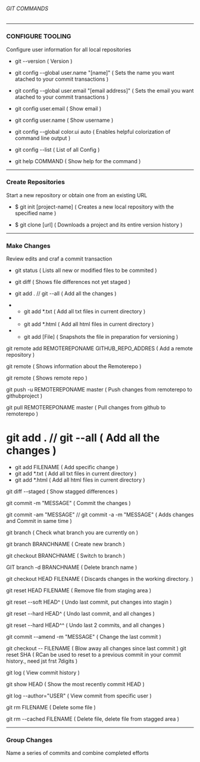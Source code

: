 ###### GIT COMMANDS

----------------------------------------------------------------------------------------------------------------------------------------
### CONFIGURE TOOLING
Configure user information for all local repositories

- git --version						                                           ( Version )

- git config --global user.name "[name]"                             ( Sets the name you want atached to your commit transactions )

- git config --global user.email "[email address]"                    ( Sets the email you want atached to your commit transactions )

- git config user.email					                                     ( Show email )

- git config user.name                                               ( Show username )

- git config --global color.ui auto                                  ( Enables helpful colorization of command line output )

- git config --list					                                         ( List of all Config )

- git help COMMAND					                                         ( Show help for the command )

----------------------------------------------------------------------------------------------------------------------------------------
### Create Repositories
Start a new repository or obtain one from an existing URL

- $ git init [project-name]					( Creates a new local repository with the specified name )

- $ git clone [url]          ( Downloads a project and its entire version history )

----------------------------------------------------------------------------------------------------------------------------------------
### Make Changes
Review edits and craf a commit transaction

- git status  ( Lists all new or modified files to be commited )

- git diff   ( Shows file differences not yet staged )

- git add . // git --all    ( Add all the changes )

- - git add *.txt     ( Add all txt files in current directory )

- - git add *.html    ( Add all html files in current directory )

- - git add [File]  ( Snapshots the file in preparation for versioning )

git remote add REMOTEREPONAME GITHUB_REPO_ADDRES		( Add a remote repository ) 

git remote 						( Shows information  about the Remoterepo )

git remote 						( Shows remote repo )



git push -u REMOTEREPONAME master			( Push changes from remoterepo to githubproject )

git pull REMOTEREPONAME master				( Pull changes from github to remoterepo )




# git add .	// 	git --all			( Add all the changes )
- git add FILENAME					( Add specific change )
- git add *.txt						( Add all txt files in current directory )
- git add *.html          ( Add all html files in current directory )



git diff --staged					( Show stagged differences )


git commit -m "MESSAGE"					( Commit the changes )

git commit -am "MESSAGE" // git commit -a -m "MESSAGE"	( Adds changes and Commit in same time )


git branch						( Check what branch you are currently on )

git branch BRANCHNAME					( Create new branch )

git checkout BRANCHNAME					( Switch to branch )

GIT branch -d BRANCHNAME				( Delete branch name )


git checkout HEAD FILENAME				( Discards changes in the working directory. )

git reset HEAD FILENAME					( Remove file from staging area )

git reset --soft HEAD^					( Undo last commit, put changes into stagin )

git reset --hard HEAD^					( Undo last commit, and all changes )

git reset --hard HEAD^^					( Undo last 2 commits, and all changes )

git commit --amend -m "MESSAGE"				( Change the last commit )

git checkout -- FILENAME				( Blow away all changes since last commit )
git reset SHA						( RCan be used to reset to a previous commit in your commit history., need jst frst 7digits )


git log							( View commit history )

git show HEAD						( Show the most recently commit HEAD )

git log --author="USER"					( View commit from specific user )

git rm FILENAME						( Delete some file )

git rm --cached FILENAME      ( Delete file, delete file from stagged area )


----------------------------------------------------------------------------------------------------------------------------------------
### Group Changes
Name a series of commits and combine completed efforts
